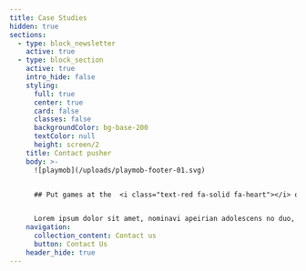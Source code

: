 ```yaml
---
title: Case Studies
hidden: true
sections:
  - type: block_newsletter
    active: true
  - type: block_section
    active: true
    intro_hide: false
    styling:
      full: true
      center: true
      card: false
      classes: false
      backgroundColor: bg-base-200
      textColor: null
      height: screen/2
    title: Contact pusher
    body: >-
      ![playmob](/uploads/playmob-footer-01.svg)


      ## Put games at the  <i class="text-red fa-solid fa-heart"></i> of your business strategy


      Lorem ipsum dolor sit amet, nominavi apeirian adolescens no duo, pro ea iudico praesent concludaturque.
    navigation:
      collection_content: Contact us
      button: Contact Us
    header_hide: true
---
```

